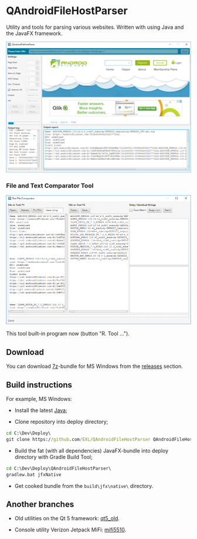 QAndroidFileHostParser
======================

Utility and tools for parsing various websites. Written with using Java and the JavaFX framework.

![Windows 10 QAndroidFileHostParser](images/JavaFX-QAndroidFileHostParser.png)

### File and Text Comparator Tool

![Windows 10 Comparator Tool](images/JavaFX-ComparatorTool.png)

This tool built-in program now (button "R. Tool ...").

## Download

You can download [7z](http://www.7-zip.org/)-bundle for MS Windows from the [releases](https://github.com/EXL/QAndroidFileHostParser/releases) section.

## Build instructions

For example, MS Windows:

* Install the latest [Java](https://www.java.com/download/);

* Clone repository into deploy directory;

```bat
cd C:\Dev\Deploy\
git clone https://github.com/EXL/QAndroidFileHostParser QAndroidFileHostParser
```

* Build the fat (with all dependencies) JavaFX-bundle into deploy directory with Gradle Build Tool;

```bat
cd C:\Dev\Deploy\QAndroidFileHostParser\
gradlew.bat jfxNative
```

* Get cooked bundle from the `build\jfx\native\` directory.

## Another branches

* Old utilities on the Qt 5 framework: [qt5_old](https://github.com/EXL/QAndroidFileHostParser/tree/qt5_old).

* Console utility Verizon Jetpack MiFi: [mifi5510](https://github.com/EXL/QAndroidFileHostParser/tree/mifi5510).
